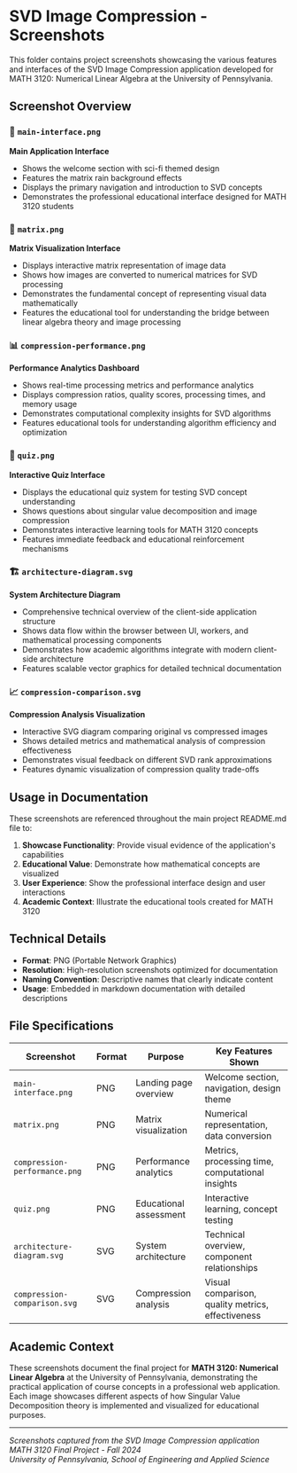 # SVD Image Compression - Screenshots

This folder contains project screenshots showcasing the various features and interfaces of the SVD Image Compression application developed for MATH 3120: Numerical Linear Algebra at the University of Pennsylvania.

## Screenshot Overview

### 📱 `main-interface.png`

**Main Application Interface**

- Shows the welcome section with sci-fi themed design
- Features the matrix rain background effects
- Displays the primary navigation and introduction to SVD concepts
- Demonstrates the professional educational interface designed for MATH 3120 students

### 🔢 `matrix.png`

**Matrix Visualization Interface**

- Displays interactive matrix representation of image data
- Shows how images are converted to numerical matrices for SVD processing
- Demonstrates the fundamental concept of representing visual data mathematically
- Features the educational tool for understanding the bridge between linear algebra theory and image processing

### 📊 `compression-performance.png`

**Performance Analytics Dashboard**

- Shows real-time processing metrics and performance analytics
- Displays compression ratios, quality scores, processing times, and memory usage
- Demonstrates computational complexity insights for SVD algorithms
- Features educational tools for understanding algorithm efficiency and optimization

### 🧠 `quiz.png`

**Interactive Quiz Interface**

- Displays the educational quiz system for testing SVD concept understanding
- Shows questions about singular value decomposition and image compression
- Demonstrates interactive learning tools for MATH 3120 concepts
- Features immediate feedback and educational reinforcement mechanisms

### 🏗️ `architecture-diagram.svg`

**System Architecture Diagram**

- Comprehensive technical overview of the client-side application structure
- Shows data flow within the browser between UI, workers, and mathematical processing components
- Demonstrates how academic algorithms integrate with modern client-side architecture
- Features scalable vector graphics for detailed technical documentation

### 📈 `compression-comparison.svg`

**Compression Analysis Visualization**

- Interactive SVG diagram comparing original vs compressed images
- Shows detailed metrics and mathematical analysis of compression effectiveness
- Demonstrates visual feedback on different SVD rank approximations
- Features dynamic visualization of compression quality trade-offs

## Usage in Documentation

These screenshots are referenced throughout the main project README.md file to:

1. **Showcase Functionality**: Provide visual evidence of the application's capabilities
2. **Educational Value**: Demonstrate how mathematical concepts are visualized
3. **User Experience**: Show the professional interface design and user interactions
4. **Academic Context**: Illustrate the educational tools created for MATH 3120

## Technical Details

- **Format**: PNG (Portable Network Graphics)
- **Resolution**: High-resolution screenshots optimized for documentation
- **Naming Convention**: Descriptive names that clearly indicate content
- **Usage**: Embedded in markdown documentation with detailed descriptions

## File Specifications

| Screenshot                    | Format | Purpose                | Key Features Shown                                |
| ----------------------------- | ------ | ---------------------- | ------------------------------------------------- |
| `main-interface.png`          | PNG    | Landing page overview  | Welcome section, navigation, design theme         |
| `matrix.png`                  | PNG    | Matrix visualization   | Numerical representation, data conversion         |
| `compression-performance.png` | PNG    | Performance analytics  | Metrics, processing time, computational insights  |
| `quiz.png`                    | PNG    | Educational assessment | Interactive learning, concept testing             |
| `architecture-diagram.svg`    | SVG    | System architecture    | Technical overview, component relationships       |
| `compression-comparison.svg`  | SVG    | Compression analysis   | Visual comparison, quality metrics, effectiveness |

## Academic Context

These screenshots document the final project for **MATH 3120: Numerical Linear Algebra** at the University of Pennsylvania, demonstrating the practical application of course concepts in a professional web application. Each image showcases different aspects of how Singular Value Decomposition theory is implemented and visualized for educational purposes.

---

_Screenshots captured from the SVD Image Compression application_  
_MATH 3120 Final Project - Fall 2024_  
_University of Pennsylvania, School of Engineering and Applied Science_
